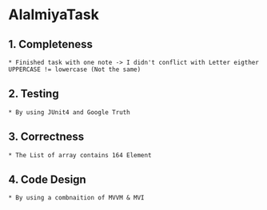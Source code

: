 # AlalmiyaTask

## 1. Completeness
    * Finished task with one note -> I didn't conflict with Letter eigther UPPERCASE != lowercase (Not the same)
    
## 2. Testing
    * By using JUnit4 and Google Truth
    
## 3. Correctness
    * The List of array contains 164 Element
    
## 4. Code Design
    * By using a combnaition of MVVM & MVI